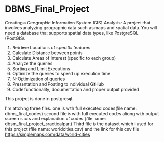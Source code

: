 # DBMS_Final_Project

Creating a Geographic Information System (GIS) Analysis: A project that involves 
analyzing geographic data such as maps and spatial data. You will need a 
database that supports spatial data types, like PostgreSQL (PostGIS).

1. Retrieve Locations of specific features 
2. Calculate Distance between points 
3. Calculate Areas of Interest (specific to each group) 
4. Analyze the queries 
5. Sorting and Limit Executions 
6. Optimize the queries to speed up execution time 
7. N-Optimization of queries 
8. Presentation and Posting to Individual GitHub 
9. Code functionality, documentation and proper output provided 


This project is done in postgresql.

I'm attching three files. 
one is with full executed codes(file name: dbms_final_codes)
second file is with full executed codes aliong with output screen shots and explanation of codes.(file name: dbsm_final_project_practicalpart)
Third file is the dataset which i used for this project (file name: worldcities.csv) and the link for this csv file
https://simplemaps.com/data/world-cities
